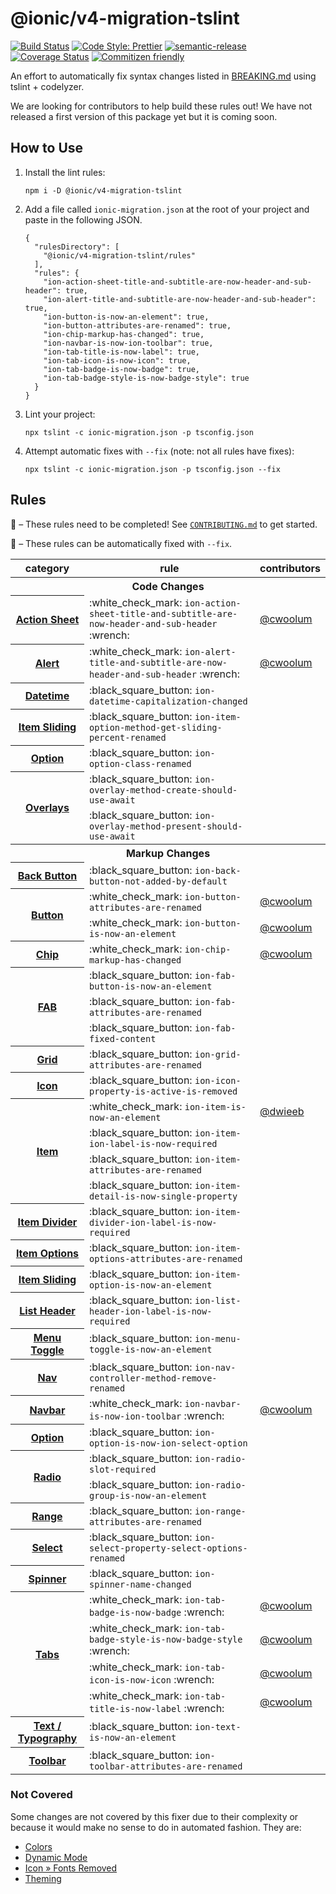 # @ionic/v4-migration-tslint

[![Build Status][circle-badge]][circle-badge-url]
[![Code Style: Prettier](https://img.shields.io/badge/code_style-prettier-ff69b4.svg)](https://github.com/prettier/prettier)
[![semantic-release](https://img.shields.io/badge/%20%20%F0%9F%93%A6%F0%9F%9A%80-semantic--release-e10079.svg)](https://github.com/semantic-release/semantic-release)
[![Coverage Status](https://coveralls.io/repos/github/ionic-team/v4-migration-tslint/badge.svg?branch=master)](https://coveralls.io/github/ionic-team/v4-migration-tslint?branch=master)
[![Commitizen friendly](https://img.shields.io/badge/commitizen-friendly-brightgreen.svg)](http://commitizen.github.io/cz-cli/)

An effort to automatically fix syntax changes listed in [BREAKING.md](https://github.com/ionic-team/ionic/blob/master/angular/BREAKING.md) using tslint + codelyzer.

We are looking for contributors to help build these rules out! We have not released a first version of this package yet but it is coming soon.

## How to Use

1. Install the lint rules:

    ```
    npm i -D @ionic/v4-migration-tslint
    ```

1. Add a file called `ionic-migration.json` at the root of your project and paste in the following JSON.

    ```
    {
      "rulesDirectory": [
        "@ionic/v4-migration-tslint/rules"
      ],
      "rules": {
        "ion-action-sheet-title-and-subtitle-are-now-header-and-sub-header": true,
        "ion-alert-title-and-subtitle-are-now-header-and-sub-header": true,
        "ion-button-is-now-an-element": true,
        "ion-button-attributes-are-renamed": true,
        "ion-chip-markup-has-changed": true,
        "ion-navbar-is-now-ion-toolbar": true,
        "ion-tab-title-is-now-label": true,
        "ion-tab-icon-is-now-icon": true,
        "ion-tab-badge-is-now-badge": true,
        "ion-tab-badge-style-is-now-badge-style": true
      }
    }
    ```

1. Lint your project:

    ```
    npx tslint -c ionic-migration.json -p tsconfig.json
    ```

1. Attempt automatic fixes with `--fix` (note: not all rules have fixes):

    ```
    npx tslint -c ionic-migration.json -p tsconfig.json --fix
    ```

## Rules

:black_square_button: &ndash; These rules need to be completed! See [`CONTRIBUTING.md`](https://github.com/ionic-team/v4-migration-tslint/blob/develop/CONTRIBUTING.md) to get started.

:wrench: &ndash; These rules can be automatically fixed with `--fix`.

<table>
<tr>
    <th>category</th>
    <th>rule</th>
    <th>contributors</th>
</tr>
<tr>
    <th colspan="3">Code Changes</th>
</tr>
<tr>
    <th><a href="https://github.com/ionic-team/ionic/blob/master/angular/BREAKING.md#action-sheet">Action Sheet</a></th>
    <td>:white_check_mark: <code>ion-action-sheet-title-and-subtitle-are-now-header-and-sub-header</code> :wrench:</td>
    <td><a href="https://github.com/cwoolum">@cwoolum</a></td>
</tr>
<tr>
    <th><a href="https://github.com/ionic-team/ionic/blob/master/angular/BREAKING.md#alert">Alert</a></th>
    <td>:white_check_mark: <code>ion-alert-title-and-subtitle-are-now-header-and-sub-header</code> :wrench:</td>
    <td><a href="https://github.com/cwoolum">@cwoolum</a></td>
</tr>
<tr>
    <th><a href="https://github.com/ionic-team/ionic/blob/master/angular/BREAKING.md#datetime">Datetime</a></th>
    <td>:black_square_button: <code>ion-datetime-capitalization-changed</code></td>
    <td></td>
</tr>
<tr>
    <th><a href="https://github.com/ionic-team/ionic/blob/master/angular/BREAKING.md#item-sliding">Item Sliding</a></th>
    <td>:black_square_button: <code>ion-item-option-method-get-sliding-percent-renamed</code></td>
    <td></td>
</tr>
<tr>
    <th><a href="https://github.com/ionic-team/ionic/blob/master/angular/BREAKING.md#option">Option</a></th>
    <td>:black_square_button: <code>ion-option-class-renamed</code></td>
    <td></td>
</tr>
<tr>
    <th rowspan="2"><a href="https://github.com/ionic-team/ionic/blob/master/angular/BREAKING.md#overlays">Overlays</a></th>
    <td>:black_square_button: <code>ion-overlay-method-create-should-use-await</code></td>
    <td></td>
</tr>
<tr>
    <td>:black_square_button: <code>ion-overlay-method-present-should-use-await</code></td>
    <td></td>
</tr>
<tr>
    <th colspan="3">Markup Changes</th>
</tr>
<tr>
    <th><a href="https://github.com/ionic-team/ionic/blob/master/angular/BREAKING.md#back-button">Back Button</a></th>
    <td>:black_square_button: <code>ion-back-button-not-added-by-default</code></td>
    <td></td>
</tr>
<tr>
    <th rowspan="2"><a href="https://github.com/ionic-team/ionic/blob/master/angular/BREAKING.md#button">Button</a></th>
    <td>:white_check_mark: <code>ion-button-attributes-are-renamed</code></td>
    <td><a href="https://github.com/cwoolum">@cwoolum</a></td>
</tr>
<tr>
    <td>:white_check_mark: <code>ion-button-is-now-an-element</code></td>
    <td><a href="https://github.com/cwoolum">@cwoolum</a></td>
</tr>
<tr>
    <th><a href="https://github.com/ionic-team/ionic/blob/master/angular/BREAKING.md#chip">Chip</a></th>
    <td>:white_check_mark: <code>ion-chip-markup-has-changed</code></td>
    <td><a href="https://github.com/cwoolum">@cwoolum</a></td>
</tr>
<tr>
    <th rowspan="3"><a href="https://github.com/ionic-team/ionic/blob/master/angular/BREAKING.md#fab">FAB</a></th>
    <td>:black_square_button: <code>ion-fab-button-is-now-an-element</code></td>
    <td></td>
</tr>
<tr>
    <td>:black_square_button: <code>ion-fab-attributes-are-renamed</code></td>
    <td></td>
</tr>
<tr>
    <td>:black_square_button: <code>ion-fab-fixed-content</code></td>
    <td></td>
</tr>
<tr>
    <th><a href="https://github.com/ionic-team/ionic/blob/master/angular/BREAKING.md#grid">Grid</a></th>
    <td>:black_square_button: <code>ion-grid-attributes-are-renamed</code></td>
    <td></td>
</tr>
<tr>
    <th><a href="https://github.com/ionic-team/ionic/blob/master/angular/BREAKING.md#icon">Icon</a></th>
    <td>:black_square_button: <code>ion-icon-property-is-active-is-removed</code></td>
    <td></td>
</tr>
<tr>
    <th rowspan="4"><a href="https://github.com/ionic-team/ionic/blob/master/angular/BREAKING.md#item">Item</a></th>
    <td>:white_check_mark: <code>ion-item-is-now-an-element</code></td>
    <td><a href="https://github.com/dwieeb">@dwieeb</a></td>
</tr>
<tr>
    <td>:black_square_button: <code>ion-item-ion-label-is-now-required</code></td>
    <td></td>
</tr>
<tr>
    <td>:black_square_button: <code>ion-item-attributes-are-renamed</code></td>
    <td></td>
</tr>
<tr>
    <td>:black_square_button: <code>ion-item-detail-is-now-single-property</code></td>
    <td></td>
</tr>
<tr>
    <th><a href="https://github.com/ionic-team/ionic/blob/master/angular/BREAKING.md#item-divider">Item Divider</a></th>
    <td>:black_square_button: <code>ion-item-divider-ion-label-is-now-required</code></td>
    <td></td>
</tr>
<tr>
    <th><a href="https://github.com/ionic-team/ionic/blob/master/angular/BREAKING.md#item-options">Item Options</a></th>
    <td>:black_square_button: <code>ion-item-options-attributes-are-renamed</code></td>
    <td></td>
</tr>
<tr>
    <th><a href="https://github.com/ionic-team/ionic/blob/master/angular/BREAKING.md#item-sliding">Item Sliding</a></th>
    <td>:black_square_button: <code>ion-item-option-is-now-an-element</code></td>
    <td></td>
</tr>
<tr>
    <th><a href="https://github.com/ionic-team/ionic/blob/master/angular/BREAKING.md#list-header">List Header</a></th>
    <td>:black_square_button: <code>ion-list-header-ion-label-is-now-required</code></td>
    <td></td>
</tr>
<tr>
    <th><a href="https://github.com/ionic-team/ionic/blob/master/angular/BREAKING.md#menu-toggle">Menu Toggle</a></th>
    <td>:black_square_button: <code>ion-menu-toggle-is-now-an-element</code></td>
    <td></td>
</tr>
<tr>
    <th><a href="https://github.com/ionic-team/ionic/blob/master/angular/BREAKING.md#nav">Nav</a></th>
    <td>:black_square_button: <code>ion-nav-controller-method-remove-renamed</code></td>
    <td></td>
</tr>
<tr>
    <th><a href="https://github.com/ionic-team/ionic/blob/master/angular/BREAKING.md#navbar">Navbar</a></th>
    <td>:white_check_mark: <code>ion-navbar-is-now-ion-toolbar</code> :wrench:</td>
    <td><a href="https://github.com/cwoolum">@cwoolum</a></td>
</tr>
<tr>
    <th><a href="https://github.com/ionic-team/ionic/blob/master/angular/BREAKING.md#option">Option</a></th>
    <td>:black_square_button: <code>ion-option-is-now-ion-select-option</code></td>
    <td></td>
</tr>
<tr>
    <th rowspan="2"><a href="https://github.com/ionic-team/ionic/blob/master/angular/BREAKING.md#radio">Radio</a></th>
    <td>:black_square_button: <code>ion-radio-slot-required</code></td>
    <td></td>
</tr>
<tr>
    <td>:black_square_button: <code>ion-radio-group-is-now-an-element</code></td>
    <td></td>
</tr>
<tr>
    <th><a href="https://github.com/ionic-team/ionic/blob/master/angular/BREAKING.md#range">Range</a></th>
    <td>:black_square_button: <code>ion-range-attributes-are-renamed</code></td>
    <td></td>
</tr>
<tr>
    <th><a href="https://github.com/ionic-team/ionic/blob/master/angular/BREAKING.md#select">Select</a></th>
    <td>:black_square_button: <code>ion-select-property-select-options-renamed</code></td>
    <td></td>
</tr>
<tr>
    <th><a href="https://github.com/ionic-team/ionic/blob/master/angular/BREAKING.md#spinner">Spinner</a></th>
    <td>:black_square_button: <code>ion-spinner-name-changed</code></td>
    <td></td>
</tr>
<tr>
    <th rowspan="4"><a href="https://github.com/ionic-team/ionic/blob/master/angular/BREAKING.md#tabs">Tabs</a></th>
    <td>:white_check_mark: <code>ion-tab-badge-is-now-badge</code> :wrench:</td>
    <td><a href="https://github.com/cwoolum">@cwoolum</a></td>
</tr>
<tr>
    <td>:white_check_mark: <code>ion-tab-badge-style-is-now-badge-style</code> :wrench:</td>
    <td><a href="https://github.com/cwoolum">@cwoolum</a></td>
</tr>
<tr>
    <td>:white_check_mark: <code>ion-tab-icon-is-now-icon</code> :wrench:</td>
    <td><a href="https://github.com/cwoolum">@cwoolum</a></td>
</tr>
<tr>
    <td>:white_check_mark: <code>ion-tab-title-is-now-label</code> :wrench:</td>
    <td><a href="https://github.com/cwoolum">@cwoolum</a></td>
</tr>
<tr>
    <th><a href="https://github.com/ionic-team/ionic/blob/master/angular/BREAKING.md#text--typography">Text / Typography</a></th>
    <td>:black_square_button: <code>ion-text-is-now-an-element</code></td>
    <td></td>
</tr>
<tr>
    <th><a href="https://github.com/ionic-team/ionic/blob/master/angular/BREAKING.md#toolbar">Toolbar</a></th>
    <td>:black_square_button: <code>ion-toolbar-attributes-are-renamed</code></td>
    <td></td>
</tr>
</table>

### Not Covered

Some changes are not covered by this fixer due to their complexity or because it would make no sense to do in automated fashion. They are:

* [Colors](https://github.com/ionic-team/ionic/blob/master/angular/BREAKING.md#colors)
* [Dynamic Mode](https://github.com/ionic-team/ionic/blob/master/angular/BREAKING.md#dynamic-mode)
* [Icon &raquo; Fonts Removed](https://github.com/ionic-team/ionic/blob/master/angular/BREAKING.md#icon)
* [Theming](https://github.com/ionic-team/ionic/blob/master/angular/BREAKING.md#theming)

[circle-badge]: https://circleci.com/gh/ionic-team/v4-migration-tslint.svg?style=shield
[circle-badge-url]: https://circleci.com/gh/ionic-team/v4-migration-tslint
